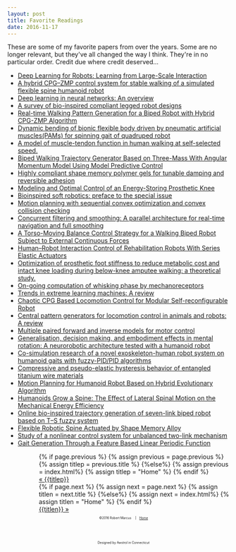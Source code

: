 ```yaml
---
layout: post
title: Favorite Readings
date: 2016-11-17
---
```

These are some of my favorite papers from over the years. Some are no longer relevant, but they've all changed the way I think. They're in no particular order. Credit due where credit deserved...
<ul>
<li><a href="https://research.googleblog.com/2016/03/deep-learning-for-robots-learning-from.html" target="_blank">Deep Learning for Robots: Learning from Large-Scale Interaction</a></li>
<li><a href="http://www.sciencedirect.com/science/article/pii/S0893608009002883" target="_blank">A hybrid CPG–ZMP control system for stable walking of a simulated flexible spine humanoid robot</a><br></li>
<li><a href="http://www.sciencedirect.com/science/article/pii/S0893608014002135" target="_blank">Deep learning in neural networks: An overview</a><br>
<li><a href="http://iopscience.iop.org/1748-3190/7/4/041001" target="_blank">A survey of bio-inspired compliant legged robot designs</a><br></li>
<li><a href="https://www.researchgate.net/publication/268225813_Real-time_Walking_Pattern_Generation_for_Biped_Robot_with_Hybrid_CPG-ZMP_Algorithm" target="_blank">Real-time Walking Pattern Generation for a Biped Robot with Hybrid CPG-ZMP Algorithm</a><br></li>
<li><a href="http://link.springer.com/article/10.3901/CJME.2015.1016.123" target="_blank">Dynamic bending of bionic flexible body driven by pneumatic artificial muscles(PAMs) for spinning gait of quadruped robot</a><br></li>
<li><a href="https://www.ncbi.nlm.nih.gov/pubmed/24608689" target="_blank">A model of muscle-tendon function in human walking at self-selected speed.</a><br></li>
<li><a href="http://ieeexplore.ieee.org/document/7244224/" target="_blank">Biped Walking Trajectory Generator Based on Three-Mass With Angular Momentum Model Using Model Predictive Control</a><br></li>
<li><a href="http://iopscience.iop.org/article/10.1088/0964-1726/25/2/025004/meta" target="_blank">Highly compliant shape memory polymer gels for tunable damping and reversible adhesion</a><br></li>
<li><a href="http://biomechanical.asmedigitalcollection.asme.org/article.aspx?articleid=1475421" target="_blank">Modeling and Optimal Control of an Energy-Storing Prosthetic Knee</a><br></li>
<li><a href="http://iopscience.iop.org/article/10.1088/1748-3190/11/2/020401/meta" target="_blank">Bioinspired soft robotics: preface to the special issue</a><br></li>
<li><a href="http://ijr.sagepub.com/content/early/2014/06/04/0278364914528132" target="_blank">Motion planning with sequential convex optimization and convex collision checking</a><br></li>
<li><a href="http://ijr.sagepub.com/content/33/12/1544" target="_blank">Concurrent filtering and smoothing: A parallel architecture for real-time navigation and full smoothing</a><br></li>
<li><a href="http://www.worldscientific.com/doi/10.1142/S0219843615500036" target="_blank">A Torso-Moving Balance Control Strategy for a Walking Biped Robot Subject to External Continuous Forces</a><br></li>
<li><a href="http://ieeexplore.ieee.org/document/7177120/" target="_blank">Human–Robot Interaction Control of Rehabilitation Robots With Series Elastic Actuators</a><br></li>
<li><a href="https://www.ncbi.nlm.nih.gov/pubmed/23387787" target="_blank">Optimization of prosthetic foot stiffness to reduce metabolic cost and intact knee loading during below-knee amputee walking: a theoretical study.</a><br></li>
<li><a href="http://www.nature.com/neuro/journal/v19/n3/full/nn.4221.html" target="_blank">On-going computation of whisking phase by mechanoreceptors</a><br></li>
<li><a href="http://www.sciencedirect.com/science/article/pii/S0893608014002214" target="_blank">Trends in extreme learning machines: A review</a><br>
<li><a href="http://www.sciencedirect.com/science/article/pii/S1672652914601578" target="_blank">Chaotic CPG Based Locomotion Control for Modular Self-reconfigurable Robot</a><br></li>
<li><a href="http://www.sciencedirect.com/science/article/pii/S0893608008000804" target="_blank">Central pattern generators for locomotion control in animals and robots: A review</a><br></li>
<li><a href="http://www.sciencedirect.com/science/article/pii/S0893608098000665">Multiple paired forward and inverse models for motor control</a><br></li>
<li><a href="http://www.sciencedirect.com/science/article/pii/S0893608015001859" target="_blank">Generalisation, decision making, and embodiment effects in mental rotation: A neurorobotic architecture tested with a humanoid robot</a><br></li>
<li><a href="http://www.sciencedirect.com/science/article/pii/S0965997814001483" target="_blank">Co-simulation research of a novel exoskeleton-human robot system on humanoid gaits with fuzzy-PID/PID algorithms</a><br></li>
<li><a href="http://www.sciencedirect.com/science/article/pii/S0921509310002509" target="_blank">Compressive and pseudo-elastic hysteresis behavior of entangled titanium wire materials</a><br></li>
<li><a href="https://www.researchgate.net/publication/221905549_Motion_Planning_for_Humanoid_Robot_Based_on_Hybrid_Evolutionary_Algorithm" target="_blank">Motion Planning for Humanoid Robot Based on Hybrid Evolutionary Algorithm</a><br></li>
<li><a href="http://ieeexplore.ieee.org/document/6305985/?reload=true&arnumber=6305985" target="_blank">Humanoids Grow a Spine: The Effect of Lateral Spinal Motion on the Mechanical Energy Efficiency</a><br></li>
<li><a href="http://www.sciencedirect.com/science/article/pii/S1568494613001701" target="_blank">Online bio-inspired trajectory generation of seven-link biped robot based on T–S fuzzy system</a><br></li>
<li><a href="http://arx.sagepub.com/content/11/4/56.full" target="_blank">Flexible Robotic Spine Actuated by Shape Memory Alloy</a><br></li>
<li><a href="http://ieeexplore.ieee.org/document/7321290/" target="_blank">Study of a nonlinear control system for unbalanced two-link mechanism</a><br></li>
<li><a href="http://ieeexplore.ieee.org/abstract/document/7158889/" target="_blank">Gait Generation Through a Feature Based Linear Periodic Function</a><br></li>
<ul class="footer">
    <ul class="button">
        {% if page.previous %}
            {% assign previous = page.previous %}
            {% assign titlep = previous.title %}
        {%else%}
            {% assign previous = index.html%}
            {% assign titlep = "Home" %}
        {% endif %}
        <div class="button0"><a href="{{site.baseurl}}{{previous.url}}">&laquo; {{titlep}}</a></div>
        {% if page.next %}
            {% assign next = page.next %}
            {% assign titlen = next.title %}
        {%else%}
            {% assign next = index.html%}
            {% assign titlen = "Home" %}
        {% endif %}
        <div class="button0"><a href="{{site.baseurl}}{{next.url}}">{{titlen}} &raquo;</a></div>         
    </ul>
</ul>
<p style="display:flex; align-items: center; justify-content: center; padding-bottom: 1vh; font-size: .5em;">&copy;2016 Robert Marcus &emsp;|&emsp;<a href="/home">Home</a></p>
<p style="display:flex; align-items: center; justify-content: center; padding-bottom: 1vh; font-size: .5em;">Designed by Awstrol in Connecticut</p>

